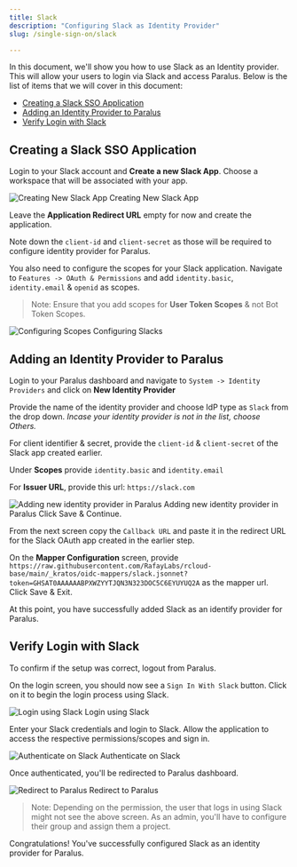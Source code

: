 ```yaml
---
title: Slack
description: "Configuring Slack as Identity Provider"
slug: /single-sign-on/slack

---
```


In this document, we'll show you how to use Slack as an Identity provider. This will allow your users to login via Slack and access Paralus. Below is the list of items that we will cover in this document:

- [Creating a Slack SSO Application](#creating-a-slack-sso-application)
- [Adding an Identity Provider to Paralus](#adding-an-identity-provider-to-paralus)
- [Verify Login with Slack](#verify-login-with-slack)

## Creating a Slack SSO Application

Login to your Slack account and **Create a new Slack App**. Choose a workspace that will be associated with your app.

<img src="/img/docs/oidc-slack-1.png" alt="Creating New Slack App" />
Creating New Slack App

Leave the **Application Redirect URL** empty for now and create the application.

Note down the `client-id` and `client-secret` as those will be required to configure identity provider for Paralus.

You also need to configure the scopes for your Slack application. Navigate to `Features -> OAuth & Permissions` and add `identity.basic`, `identity.email` & `openid` as scopes.

> Note: Ensure that you add scopes for **User Token Scopes** & not Bot Token Scopes.

<img src="/img/docs/oidc-slack-2.png" alt="Configuring Scopes" />
Configuring Slacks

## Adding an Identity Provider to Paralus

Login to your Paralus dashboard and navigate to `System -> Identity Providers` and click on **New Identity Provider**

Provide the name of the identity provider and choose IdP type as `Slack` from the drop down. *Incase your identity provider is not in the list, choose Others.*

For client identifier & secret, provide the `client-id` & `client-secret` of the Slack app created earlier.

Under **Scopes** provide `identity.basic` and `identity.email`

For **Issuer URL**, provide this url: `https://slack.com`

<img src="/img/docs/oidc-slack-3.png" alt="Adding new identity provider in Paralus" />
Adding new identity provider in Paralus
Click Save & Continue.

From the next screen copy the `Callback URL` and paste it in the redirect URL for the Slack OAuth app created in the earlier step.

On the **Mapper Configuration** screen, provide `https://raw.githubusercontent.com/RafayLabs/rcloud-base/main/_kratos/oidc-mappers/slack.jsonnet?token=GHSAT0AAAAAABPXWZYYTJQN3N323DOC5C6EYUYUQ2A` as the mapper url. Click Save & Exit.

At this point, you have successfully added Slack as an identify provider for Paralus.

## Verify Login with Slack

To confirm if the setup was correct, logout from Paralus.

On the login screen, you should now see a `Sign In With Slack` button. Click on it to begin the login process using Slack.

<img src="/img/docs/oidc-slack-4.png" alt="Login using Slack" />
Login using Slack

Enter your Slack credentials and login to Slack. Allow the application to access the respective permissions/scopes and sign in.

<img src="/img/docs/oidc-slack-5.png" alt="Authenticate on Slack" />
Authenticate on Slack

Once authenticated, you'll be redirected to Paralus dashboard.

<img src="/img/docs/oidc-google-8.png" alt="Redirect to Paralus" />
Redirect to Paralus

> Note: Depending on the permission, the user that logs in using Slack might not see the above screen. As an admin, you'll have to configure their group and assign them a project.

Congratulations! You've successfully configured Slack as an identity provider for Paralus.
